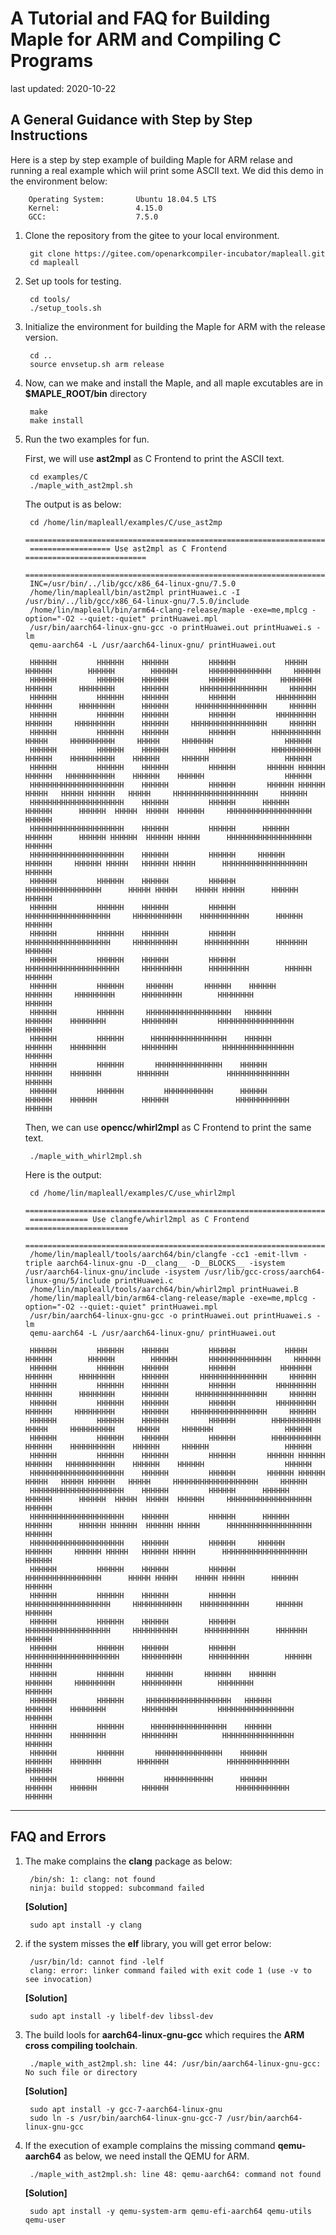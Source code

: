 # A Tutorial and FAQ for Building Maple for ARM and Compiling C Programs
last updated: 2020-10-22

## A General Guidance with Step by Step Instructions
Here is a step by step example of building Maple for ARM relase and running a real example which wiil print some ASCII text. We did this demo in the environment below:

        Operating System:       Ubuntu 18.04.5 LTS
        Kernel:                 4.15.0
        GCC:                    7.5.0

1. Clone the repository from the gitee to your local environment.

        git clone https://gitee.com/openarkcompiler-incubator/mapleall.git
        cd mapleall

2. Set up tools for testing.

        cd tools/
        ./setup_tools.sh

3. Initialize the environment for building the Maple for ARM with the release version.

        cd ..
        source envsetup.sh arm release

4. Now, can we make and install the Maple, and all maple excutables are in **$MAPLE_ROOT/bin** directory

        make
        make install

5. Run the two examples for fun.

    First, we will use **ast2mpl** as C Frontend to print the ASCII text.

        cd examples/C
        ./maple_with_ast2mpl.sh

    The output is as below:

        cd /home/lin/mapleall/examples/C/use_ast2mp
        ========================================================================
        ================== Use ast2mpl as C Frontend ===========================
        ========================================================================
        INC=/usr/bin/../lib/gcc/x86_64-linux-gnu/7.5.0
        /home/lin/mapleall/bin/ast2mpl printHuawei.c -I /usr/bin/../lib/gcc/x86_64-linux-gnu/7.5.0/include
        /home/lin/mapleall/bin/arm64-clang-release/maple -exe=me,mplcg -option="-O2 --quiet:-quiet" printHuawei.mpl
        /usr/bin/aarch64-linux-gnu-gcc -o printHuawei.out printHuawei.s -lm
        qemu-aarch64 -L /usr/aarch64-linux-gnu/ printHuawei.out

        HHHHHH         HHHHHH    HHHHHH         HHHHHH           HHHHH        HHHHHH        HHHHHH        HHHHHH       HHHHHHHHHHHHHH     HHHHHH
        HHHHHH         HHHHHH    HHHHHH         HHHHHH          HHHHHHH        HHHHHH      HHHHHHHH      HHHHHH       HHHHHHHHHHHHHHH     HHHHHH
        HHHHHH         HHHHHH    HHHHHH         HHHHHH         HHHHHHHHH       HHHHHH      HHHHHHHH      HHHHHH      HHHHHHHHHHHHHHHH     HHHHHH
        HHHHHH         HHHHHH    HHHHHH         HHHHHH         HHHHHHHHH       HHHHHH     HHHHHHHHH      HHHHHH     HHHHHHHHHHHHHHHHH     HHHHHH
        HHHHHH         HHHHHH    HHHHHH         HHHHHH        HHHHHHHHHHH       HHHHH     HHHHHHHHHH     HHHHH     HHHHHHH                HHHHHH
        HHHHHH         HHHHHH    HHHHHH         HHHHHH        HHHHHHHHHHH       HHHHHH    HHHHHHHHHH    HHHHHH     HHHHHH                 HHHHHH
        HHHHHH         HHHHHH    HHHHHH         HHHHHH       HHHHHH HHHHHH      HHHHHH   HHHHHHHHHHH    HHHHHH    HHHHHH                  HHHHHH
        HHHHHHHHHHHHHHHHHHHHH    HHHHHH         HHHHHH       HHHHHH HHHHHH       HHHHH   HHHHH HHHHHH   HHHHH     HHHHHHHHHHHHHHHHHHH     HHHHHH
        HHHHHHHHHHHHHHHHHHHHH    HHHHHH         HHHHHH      HHHHHH   HHHHHH      HHHHHH  HHHHH  HHHHH  HHHHHH     HHHHHHHHHHHHHHHHHHH     HHHHHH
        HHHHHHHHHHHHHHHHHHHHH    HHHHHH         HHHHHH      HHHHHH   HHHHHH      HHHHHH HHHHHH  HHHHHH HHHHH      HHHHHHHHHHHHHHHHHHH     HHHHHH
        HHHHHHHHHHHHHHHHHHHHH    HHHHHH         HHHHHH     HHHHHH     HHHHHH     HHHHHH HHHHH   HHHHHH HHHHH      HHHHHHHHHHHHHHHHHHH     HHHHHH
        HHHHHH         HHHHHH    HHHHHH         HHHHHH     HHHHHHHHHHHHHHHHH      HHHHH HHHHH    HHHHH HHHHH      HHHHHH                  HHHHHH
        HHHHHH         HHHHHH    HHHHHH         HHHHHH    HHHHHHHHHHHHHHHHHHH     HHHHHHHHHHH    HHHHHHHHHHH      HHHHHH                  HHHHHH
        HHHHHH         HHHHHH    HHHHHH         HHHHHH    HHHHHHHHHHHHHHHHHHH     HHHHHHHHHH      HHHHHHHHHH      HHHHHHH                 HHHHHH
        HHHHHH         HHHHHH    HHHHHH         HHHHHH   HHHHHHHHHHHHHHHHHHHHH     HHHHHHHHH      HHHHHHHHH        HHHHHH                 HHHHHH
        HHHHHH         HHHHHH     HHHHHH       HHHHHH    HHHHHH         HHHHHH     HHHHHHHHH      HHHHHHHHH        HHHHHHHH               HHHHHH
        HHHHHH         HHHHHH     HHHHHHHHHHHHHHHHHHH   HHHHHH           HHHHHH    HHHHHHHH        HHHHHHHH         HHHHHHHHHHHHHHHHH     HHHHHH
        HHHHHH         HHHHHH      HHHHHHHHHHHHHHHHH    HHHHHH           HHHHHH    HHHHHHHH        HHHHHHHH          HHHHHHHHHHHHHHHH     HHHHHH
        HHHHHH         HHHHHH       HHHHHHHHHHHHHHH    HHHHHH             HHHHHH    HHHHHHH        HHHHHHH             HHHHHHHHHHHHHH     HHHHHH
        HHHHHH         HHHHHH         HHHHHHHHHHH      HHHHHH             HHHHHH    HHHHHH          HHHHHH               HHHHHHHHHHHH     HHHHHH


    Then, we can use **opencc/whirl2mpl** as C Frontend to print the same text.

        ./maple_with_whirl2mpl.sh

    Here is the output:

        cd /home/lin/mapleall/examples/C/use_whirl2mpl
        ========================================================================
        ============= Use clangfe/whirl2mpl as C Frontend =======================
        ========================================================================
        /home/lin/mapleall/tools/aarch64/bin/clangfe -cc1 -emit-llvm -triple aarch64-linux-gnu -D__clang__ -D__BLOCKS__ -isystem /usr/aarch64-linux-gnu/include -isystem /usr/lib/gcc-cross/aarch64-linux-gnu/5/include printHuawei.c
        /home/lin/mapleall/tools/aarch64/bin/whirl2mpl printHuawei.B
        /home/lin/mapleall/bin/arm64-clang-release/maple -exe=me,mplcg -option="-O2 --quiet:-quiet" printHuawei.mpl
        /usr/bin/aarch64-linux-gnu-gcc -o printHuawei.out printHuawei.s -lm
        qemu-aarch64 -L /usr/aarch64-linux-gnu/ printHuawei.out

        HHHHHH         HHHHHH    HHHHHH         HHHHHH           HHHHH        HHHHHH        HHHHHH        HHHHHH       HHHHHHHHHHHHHH     HHHHHH
        HHHHHH         HHHHHH    HHHHHH         HHHHHH          HHHHHHH        HHHHHH      HHHHHHHH      HHHHHH       HHHHHHHHHHHHHHH     HHHHHH
        HHHHHH         HHHHHH    HHHHHH         HHHHHH         HHHHHHHHH       HHHHHH      HHHHHHHH      HHHHHH      HHHHHHHHHHHHHHHH     HHHHHH
        HHHHHH         HHHHHH    HHHHHH         HHHHHH         HHHHHHHHH       HHHHHH     HHHHHHHHH      HHHHHH     HHHHHHHHHHHHHHHHH     HHHHHH
        HHHHHH         HHHHHH    HHHHHH         HHHHHH        HHHHHHHHHHH       HHHHH     HHHHHHHHHH     HHHHH     HHHHHHH                HHHHHH
        HHHHHH         HHHHHH    HHHHHH         HHHHHH        HHHHHHHHHHH       HHHHHH    HHHHHHHHHH    HHHHHH     HHHHHH                 HHHHHH
        HHHHHH         HHHHHH    HHHHHH         HHHHHH       HHHHHH HHHHHH      HHHHHH   HHHHHHHHHHH    HHHHHH    HHHHHH                  HHHHHH
        HHHHHHHHHHHHHHHHHHHHH    HHHHHH         HHHHHH       HHHHHH HHHHHH       HHHHH   HHHHH HHHHHH   HHHHH     HHHHHHHHHHHHHHHHHHH     HHHHHH
        HHHHHHHHHHHHHHHHHHHHH    HHHHHH         HHHHHH      HHHHHH   HHHHHH      HHHHHH  HHHHH  HHHHH  HHHHHH     HHHHHHHHHHHHHHHHHHH     HHHHHH
        HHHHHHHHHHHHHHHHHHHHH    HHHHHH         HHHHHH      HHHHHH   HHHHHH      HHHHHH HHHHHH  HHHHHH HHHHH      HHHHHHHHHHHHHHHHHHH     HHHHHH
        HHHHHHHHHHHHHHHHHHHHH    HHHHHH         HHHHHH     HHHHHH     HHHHHH     HHHHHH HHHHH   HHHHHH HHHHH      HHHHHHHHHHHHHHHHHHH     HHHHHH
        HHHHHH         HHHHHH    HHHHHH         HHHHHH     HHHHHHHHHHHHHHHHH      HHHHH HHHHH    HHHHH HHHHH      HHHHHH                  HHHHHH
        HHHHHH         HHHHHH    HHHHHH         HHHHHH    HHHHHHHHHHHHHHHHHHH     HHHHHHHHHHH    HHHHHHHHHHH      HHHHHH                  HHHHHH
        HHHHHH         HHHHHH    HHHHHH         HHHHHH    HHHHHHHHHHHHHHHHHHH     HHHHHHHHHH      HHHHHHHHHH      HHHHHHH                 HHHHHH
        HHHHHH         HHHHHH    HHHHHH         HHHHHH   HHHHHHHHHHHHHHHHHHHHH     HHHHHHHHH      HHHHHHHHH        HHHHHH                 HHHHHH
        HHHHHH         HHHHHH     HHHHHH       HHHHHH    HHHHHH         HHHHHH     HHHHHHHHH      HHHHHHHHH        HHHHHHHH               HHHHHH
        HHHHHH         HHHHHH     HHHHHHHHHHHHHHHHHHH   HHHHHH           HHHHHH    HHHHHHHH        HHHHHHHH         HHHHHHHHHHHHHHHHH     HHHHHH
        HHHHHH         HHHHHH      HHHHHHHHHHHHHHHHH    HHHHHH           HHHHHH    HHHHHHHH        HHHHHHHH          HHHHHHHHHHHHHHHH     HHHHHH
        HHHHHH         HHHHHH       HHHHHHHHHHHHHHH    HHHHHH             HHHHHH    HHHHHHH        HHHHHHH             HHHHHHHHHHHHHH     HHHHHH
        HHHHHH         HHHHHH         HHHHHHHHHHH      HHHHHH             HHHHHH    HHHHHH          HHHHHH               HHHHHHHHHHHH     HHHHHH


***

## FAQ and Errors
1. The make complains the **clang** package as below:

        /bin/sh: 1: clang: not found
        ninja: build stopped: subcommand failed

    **[Solution]**

        sudo apt install -y clang


2. if the system misses the **elf** library, you will get error below:

        /usr/bin/ld: cannot find -lelf
        clang: error: linker command failed with exit code 1 (use -v to see invocation)

    **[Solution]**

        sudo apt install -y libelf-dev libssl-dev

3. The build lools for **aarch64-linux-gnu-gcc** which requires the **ARM cross compiling toolchain**.

        ./maple_with_ast2mpl.sh: line 44: /usr/bin/aarch64-linux-gnu-gcc: No such file or directory

    **[Solution]**

        sudo apt install -y gcc-7-aarch64-linux-gnu
        sudo ln -s /usr/bin/aarch64-linux-gnu-gcc-7 /usr/bin/aarch64-linux-gnu-gcc

4. If the execution of example complains the missing command **qemu-aarch64** as below, we need install the QEMU for ARM.

        ./maple_with_ast2mpl.sh: line 48: qemu-aarch64: command not found

    **[Solution]**

        sudo apt install -y qemu-system-arm qemu-efi-aarch64 qemu-utils qemu-user

